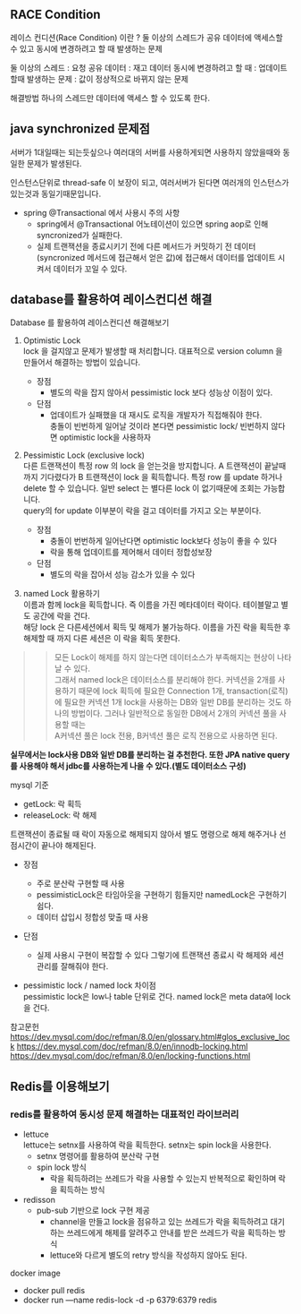## RACE Condition 
레이스 컨디션(Race Condition) 이란 ?
둘 이상의 스레드가 공유 데이터에 액세스할 수 있고 동시에 변경하려고 할 때 발생하는 문제

둘 이상의 스레드 : 요청
공유 데이터 : 재고 데이터
동시에 변경하려고 할 때 : 업데이트 할때
발생하는 문제 : 값이 정상적으로 바뀌지 않는 문제


해결방법
하나의 스레드만 데이터에 액세스 할 수 있도록 한다.

## java synchronized 문제점
서버가 1대일때는 되는듯싶으나 여러대의 서버를 사용하게되면 사용하지 않았을때와 동일한 문제가 발생된다.

인스턴스단위로 thread-safe 이 보장이 되고, 여러서버가 된다면 여러개의 인스턴스가 있는것과 동일기때문입니다.

- spring @Transactional 에서 사용시 주의 사항
  - spring에서 @Transactional 어노테이션이 있으면 spring aop로 인해 syncronized가 실패한다.
  - 실제 트랜잭션을 종료시키기 전에 다른 메서드가 커밋하기 전 데이터(syncronized 메서드에 접근해서 얻은 값)에 접근해서 데이터를 업데이트 시켜서 데이터가 꼬일 수 있다. 

## database를 활용하여 레이스컨디션 해결

Database 를 활용하여 레이스컨디션 해결해보기
1. Optimistic Lock  
lock 을 걸지않고 문제가 발생할 때 처리합니다.
대표적으로 version column 을 만들어서 해결하는 방법이 있습니다.
    - 장점
      - 별도의 락을 잡지 않아서 pessimistic lock 보다 성능상 이점이 있다.
    - 단점
      - 업데이트가 실패했을 대 재시도 로직을 개발자가 직접해줘야 한다.  
충돌이 빈번하게 일어날 것이라 본다면 pessimistic lock/ 빈번하지 않다면 optimistic lock을 사용하자

2. Pessimistic Lock (exclusive lock)  
다른 트랜잭션이 특정 row 의 lock 을 얻는것을 방지합니다.
A 트랜잭션이 끝날때까지 기다렸다가 B 트랜잭션이 lock 을 획득합니다.
특정 row 를 update 하거나 delete 할 수 있습니다.
일반 select 는 별다른 lock 이 없기때문에 조회는 가능합니다.  
query의 for update 이부분이 락을 걸고 데이터를 가지고 오는 부분이다.

    - 장점
      - 충돌이 번번하게 일어난다면 optimistic lock보다 성능이 좋을 수 있다
      - 락을 통해 업데이트를 제어해서 데이터 정합성보장
    - 단점
      - 별도의 락을 잡아서 성능 감소가 있을 수 있다

3. named Lock 활용하기  
이름과 함께 lock을 획득합니다. 즉 이름을 가진 메타데이터 락이다. 테이블말고 별도 공간에 락을 건다.  
해당 lock 은 다른세션에서 획득 및 해제가 불가능하다.
이름을 가진 락을 획득한 후 해제할 때 까지 다른 세션은 이 락을 획득 못한다.  
>>모든 Lock이 해제를 하지 않는다면 데이터소스가 부족해지는 현상이 나타날 수 있다.  
>>그래서 named lock은 데이터소스를 분리해야 한다. 커넥션을 2개를 사용하기 때문에 lock 획득에 필요한 Connection 1개, transaction(로직)에 필요한 커넥션 1개
>>lock을 사용하는 DB와 일반 DB를 분리하는 것도 하나의 방법이다. 그러나 일반적으로 동일한 DB에서 2개의 커넥션 풀을 사용할 때는  
>>A커넥션 풀은 lock 전용, B커넥션 풀은 로직 전용으로 사용하면 된다. 

**실무에서는 lock사용 DB와 일반 DB를 분리하는 걸 추천한다. 또한 JPA native query를 사용해야 해서 jdbc를 사용하는게 나을 수 있다.(별도 데이터소스 구성)** 

mysql 기준
   - getLock: 락 획득
   - releaseLock: 락 해제

트랜잭션이 종료될 때 락이 자동으로 해제되지 않아서 별도 명령으로 해제 해주거나 선점시간이 끝나야 해제된다.  
- 장점
  - 주로 분산락 구현할 때 사용
  - pessimisticLock은 타임아웃을 구현하기 힘들지만 namedLock은 구현하기 쉽다.
  - 데이터 삽입시 정합성 맞출 때 사용
- 단점
  - 실제 사용시 구현이 복잡할 수 있다 그렇기에 트랜잭션 종료시 락 해제와 세션 관리를 잘해줘야 한다.  

- pessimistic lock / named lock 차이점  
pessimistic lock은 low나 table 단위로 건다. named lock은 meta data에 lock을 건다.


참고문헌
https://dev.mysql.com/doc/refman/8.0/en/glossary.html#glos_exclusive_lock
https://dev.mysql.com/doc/refman/8.0/en/innodb-locking.html
https://dev.mysql.com/doc/refman/8.0/en/locking-functions.html  

## Redis를 이용해보기

### redis를 활용하여 동시성 문제 해결하는 대표적인 라이브러리

- lettuce  
lettuce는 setnx를 사용하여 락을 획득한다. setnx는 spin lock을 사용한다.
    - setnx 명령어를 활용하여 분산락 구현
    - spin lock 방식
      - 락을 획득하려는 쓰레드가 락을 사용할 수 있는지 반복적으로 확인하며 락을 획득하는 방식
- redisson
    - pub-sub 기반으로 lock 구현 제공
      - channel을 만들고 lock을 점유하고 있는 쓰레드가 락을 획득하려고 대기하는 쓰레드에게 해제를 알려주고 안내를 받은 쓰레드가 락을 획득하는 방식
      - lettuce와 다르게 별도의 retry 방식을 작성하지 않아도 된다.

docker image
- docker pull redis
- docker run —name redis-lock -d -p 6379:6379 redis
